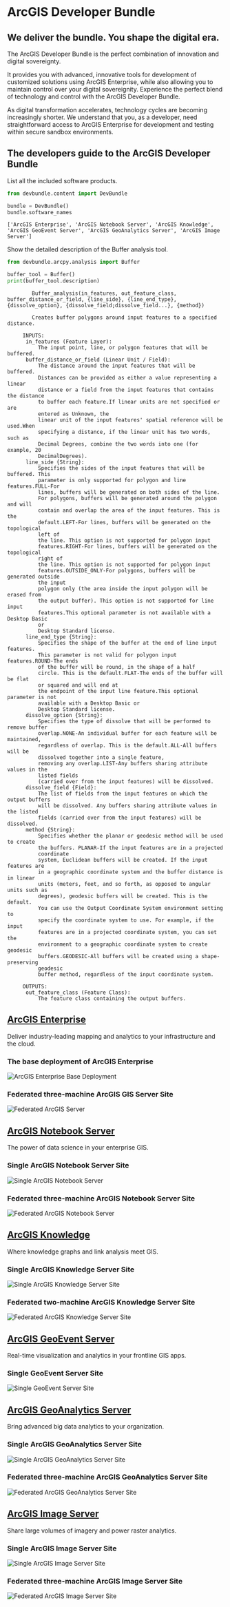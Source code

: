 # ArcGIS Developer Bundle
## We deliver the bundle. You shape the digital era.

The ArcGIS Developer Bundle is the perfect combination of innovation and digital sovereignty.

It provides you with advanced, innovative tools for development of customized solutions using ArcGIS Enterprise, while also allowing you to maintain control over your digital sovereignity. Experience the perfect blend of technology and control with the ArcGIS Developer Bundle.

As digital transformation accelerates, technology cycles are becoming increasingly shorter. We understand that you, as a developer, need straightforward access to ArcGIS Enterprise for development and testing within secure sandbox environments.

## The developers guide to the ArcGIS Developer Bundle
List all the included software products.

```python
from devbundle.content import DevBundle

bundle = DevBundle()
bundle.software_names
```
```
['ArcGIS Enterprise', 'ArcGIS Notebook Server', 'ArcGIS Knowledge', 'ArcGIS GeoEvent Server', 'ArcGIS GeoAnalytics Server', 'ArcGIS Image Server']
```

Show the detailed description of the Buffer analysis tool.

```python
from devbundle.arcpy.analysis import Buffer

buffer_tool = Buffer()
print(buffer_tool.description)
```
```
        Buffer_analysis(in_features, out_feature_class, buffer_distance_or_field, {line_side}, {line_end_type}, {dissolve_option}, {dissolve_field;dissolve_field...}, {method})

        Creates buffer polygons around input features to a specified distance.

     INPUTS:
      in_features (Feature Layer):
          The input point, line, or polygon features that will be buffered.
      buffer_distance_or_field (Linear Unit / Field):
          The distance around the input features that will be buffered.
          Distances can be provided as either a value representing a linear
          distance or a field from the input features that contains the distance
          to buffer each feature.If linear units are not specified or are
          entered as Unknown, the
          linear unit of the input features' spatial reference will be used.When
          specifying a distance, if the linear unit has two words, such as
          Decimal Degrees, combine the two words into one (for example, 20
          DecimalDegrees).
      line_side {String}:
          Specifies the sides of the input features that will be buffered. This
          parameter is only supported for polygon and line features.FULL-For
          lines, buffers will be generated on both sides of the line.
          For polygons, buffers will be generated around the polygon and will
          contain and overlap the area of the input features. This is the
          default.LEFT-For lines, buffers will be generated on the topological
          left of
          the line. This option is not supported for polygon input
          features.RIGHT-For lines, buffers will be generated on the topological
          right of
          the line. This option is not supported for polygon input
          features.OUTSIDE_ONLY-For polygons, buffers will be generated outside
          the input
          polygon only (the area inside the input polygon will be erased from
          the output buffer). This option is not supported for line input
          features.This optional parameter is not available with a Desktop Basic
          or
          Desktop Standard license.
      line_end_type {String}:
          Specifies the shape of the buffer at the end of line input features.
          This parameter is not valid for polygon input features.ROUND-The ends
          of the buffer will be round, in the shape of a half
          circle. This is the default.FLAT-The ends of the buffer will be flat
          or squared and will end at
          the endpoint of the input line feature.This optional parameter is not
          available with a Desktop Basic or
          Desktop Standard license.
      dissolve_option {String}:
          Specifies the type of dissolve that will be performed to remove buffer
          overlap.NONE-An individual buffer for each feature will be maintained,
          regardless of overlap. This is the default.ALL-All buffers will be
          dissolved together into a single feature,
          removing any overlap.LIST-Any buffers sharing attribute values in the
          listed fields
          (carried over from the input features) will be dissolved.
      dissolve_field {Field}:
          The list of fields from the input features on which the output buffers
          will be dissolved. Any buffers sharing attribute values in the listed
          fields (carried over from the input features) will be dissolved.
      method {String}:
          Specifies whether the planar or geodesic method will be used to create
          the buffers. PLANAR-If the input features are in a projected
          coordinate
          system, Euclidean buffers will be created. If the input features are
          in a geographic coordinate system and the buffer distance is in linear
          units (meters, feet, and so forth, as opposed to angular units such as
          degrees), geodesic buffers will be created. This is the default.
          You can use the Output Coordinate System environment setting to
          specify the coordinate system to use. For example, if the input
          features are in a projected coordinate system, you can set the
          environment to a geographic coordinate system to create geodesic
          buffers.GEODESIC-All buffers will be created using a shape-preserving
          geodesic
          buffer method, regardless of the input coordinate system.

     OUTPUTS:
      out_feature_class (Feature Class):
          The feature class containing the output buffers.
```


## [ArcGIS Enterprise](https://enterprise.arcgis.com/en/)
Deliver industry-leading mapping and analytics to your infrastructure and the cloud.

### The base deployment of ArcGIS Enterprise

![ArcGIS Enterprise Base Deployment](https://enterprise.arcgis.com/en/get-started/latest/windows/GUID-9C69258B-DBAE-47B2-8AFE-816D93B8F276-web.png)

### Federated three-machine ArcGIS GIS Server Site
![Federated ArcGIS Server](https://enterprise.arcgis.com/en/get-started/latest/windows/GUID-C37D7AD9-645E-494C-9B6C-C4730658C407-web.png)

## [ArcGIS Notebook Server](https://enterprise.arcgis.com/en/notebook/)
The power of data science in your enterprise GIS.

### Single ArcGIS Notebook Server Site
![Single ArcGIS Notebook Server](https://enterprise.arcgis.com/en/get-started/latest/windows/GUID-12FF23A3-4A74-4942-81E3-DA3E7C79DC6D-web.png)

### Federated three-machine ArcGIS Notebook Server Site
![Federated ArcGIS Notebook Server](https://enterprise.arcgis.com/en/get-started/latest/windows/GUID-CEB981E7-B843-4176-86EB-1DD442F0E893-web.png)

## [ArcGIS Knowledge](https://enterprise.arcgis.com/en/knowledge/)
Where knowledge graphs and link analysis meet GIS.

### Single ArcGIS Knowledge Server Site
![Single ArcGIS Knowledge Server Site](https://enterprise.arcgis.com/en/get-started/latest/windows/GUID-5A838027-808A-4FC6-9E2E-7462E763F4E6-web.png)

### Federated two-machine ArcGIS Knowledge Server Site
![Federated ArcGIS Knowledge Server Site](https://enterprise.arcgis.com/en/get-started/latest/windows/GUID-C3AD9826-2C77-4E45-9AF0-473D5A21735B-web.png)

## [ArcGIS GeoEvent Server](https://enterprise.arcgis.com/en/geoevent/)
Real-time visualization and analytics in your frontline GIS apps.

### Single GeoEvent Server Site
![Single GeoEvent Server Site](https://enterprise.arcgis.com/en/get-started/latest/windows/GUID-F68C8F46-FBF3-483E-93B5-0CD9914296E6-web.png)

## [ArcGIS GeoAnalytics Server](https://enterprise.arcgis.com/en/geoanalytics/)
Bring advanced big data analytics to your organization.

### Single ArcGIS GeoAnalytics Server Site
![Single ArcGIS GeoAnalytics Server Site](https://enterprise.arcgis.com/en/get-started/latest/windows/GUID-B66440E4-3611-4C1C-850A-F00CE20DD66C-web.png)

### Federated three-machine ArcGIS GeoAnalytics Server Site
![Federated ArcGIS GeoAnalytics Server Site](https://enterprise.arcgis.com/en/get-started/latest/windows/GUID-73AA84CD-4B2B-466C-895E-67090125DED2-web.png)

## [ArcGIS Image Server](https://enterprise.arcgis.com/en/image/)
Share large volumes of imagery and power raster analytics.

### Single ArcGIS Image Server Site
![Single ArcGIS Image Server Site](https://enterprise.arcgis.com/en/get-started/latest/windows/GUID-6BF9D591-5E03-40DC-95F1-907E1D959224-web.png)

### Federated three-machine ArcGIS Image Server Site
![Federated ArcGIS Image Server Site](https://enterprise.arcgis.com/en/get-started/latest/windows/GUID-E17E754F-910E-4580-8FF4-3495E031CBD3-web.png)